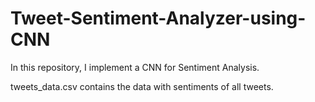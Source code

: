 # Tweet-Sentiment-Analyzer-using-CNN

In this repository, I implement a CNN for Sentiment Analysis. 

tweets_data.csv contains the data with sentiments of all tweets. 
